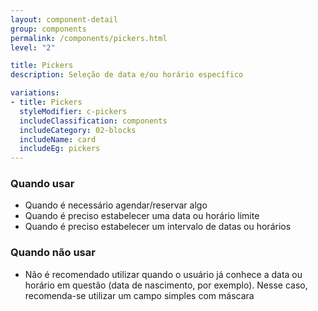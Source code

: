 ```yaml
---
layout: component-detail
group: components
permalink: /components/pickers.html
level: "2"

title: Pickers
description: Seleção de data e/ou horário específico

variations:
- title: Pickers
  styleModifier: c-pickers
  includeClassification: components
  includeCategory: 02-blocks
  includeName: card
  includeEg: pickers
---
```


### Quando usar
- Quando é necessário agendar/reservar algo
- Quando é preciso estabelecer uma data ou horário limite
- Quando é preciso estabelecer um intervalo de datas ou horários

### Quando não usar
- Não é recomendado utilizar quando o usuário já conhece a data ou horário em questão (data de nascimento, por exemplo). Nesse caso, recomenda-se utilizar um campo simples com máscara
